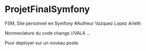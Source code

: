 # ProjetFinalSymfony 
FSM, Site personnel en Symfony
#Autheur
Vazquez Lopez Arleth

Nonmeclature du code change
//VALA ...


Pour deployer sur un noveau poste

